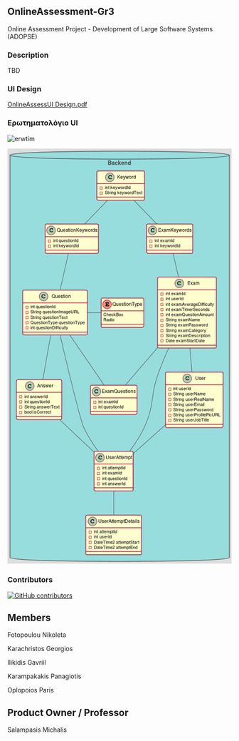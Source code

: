 ## OnlineAssessment-Gr3
Online Assessment Project - Development of Large Software Systems (ADOPSE)
### Description
TBD

### UI Design
[OnlineAssessUI Design.pdf](https://github.com/IGabrielIli/OnlineAssessment-Gr3/files/8681032/OnlineAssessUI.Design.pdf)

### Ερωτηματολόγιο UI
![erwtim](https://user-images.githubusercontent.com/100962867/170122649-1dd3d2cc-1fc1-443d-9fbc-8e46ce60459b.png)



![UML](./current_uml2.png?t=1)
### Contributors
[![GitHub contributors](https://contrib.rocks/image?repo=IGabrielIli/OnlineAssessment-Gr3)](https://github.com/IGabrielIli/OnlineAssessment-Gr3/graphs/contributors)

## Members
Fotopoulou Nikoleta

Karachristos Georgios

Ilikidis Gavriil

Karampakakis Panagiotis

Oplopoios Paris

## Product Owner / Professor

Salampasis Michalis

